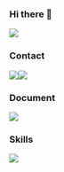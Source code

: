 ### Hi there 👋
<img src="https://capsule-render.vercel.app/api?type=Venom&color=auto&height=300&section=header&text=JiHoon&%20render&fontSize=90" />

### Contact
<div style="display:flex">
<img src="https://img.shields.io/badge/tyrano0113@gmail.com-EA4335?style=for-the-badge&logo=Gmail&logoColor=ffffff"/>
<img src="https://img.shields.io/badge/gkwlgnd@naver.com-03C75A?style=for-the-badge&logo=Naver&logoColor=ffffff"/>
</div>

### Document
<a href="https://www.notion.so/FrontEnd-Developer-e06ae84f8ae94b83bee9e457dc557466" target="_blank"><img src="https://img.shields.io/badge/Notion-ffffff?style=for-the-badge&logo=Notion&logoColor=000000"/></a>

### Skills
<img src="https://img.shields.io/badge/logo-javascript-blue?logo=javascript&logoColor=white"/>
